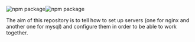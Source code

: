 ![npm package](https://img.shields.io/badge/nginx-1.18.0-brightgreen.svg)![npm package](https://img.shields.io/badge/php-7.4.3-blue.svg)

The aim of this repository is to tell how to set up servers (one for nginx and another one for mysql) and configure them in order to be able to work together.
